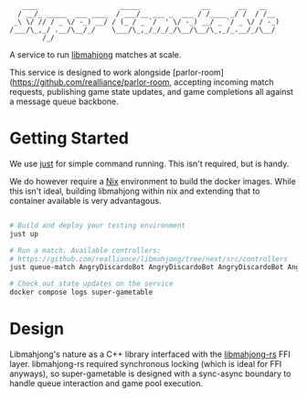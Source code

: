 ```
   ____                    _____               __       __   __
  / __/_ _____  ___ ____  / ___/__ ___ _  ___ / /____ _/ /  / /__
 _\ \/ // / _ \/ -_) __/ / (_ / _ `/  ' \/ -_) __/ _ `/ _ \/ / -_)
/___/\_,_/ .__/\__/_/    \___/\_,_/_/_/_/\__/\__/\_,_/_.__/_/\__/
        /_/
```

A service to run [libmahjong](https://github.com/realliance/libmahjong) matches at scale.

This service is designed to work alongside [parlor-room](https://github.com/realliance/parlor-room,
accepting incoming match requests, publishing game state updates, and game completions all against a message queue backbone.

# Getting Started

We use [just](https://github.com/casey/just) for simple command running. This isn't required, but is handy.

We do however require a [Nix](https://nixos.org/learn/) environment to build the docker images. While this isn't
ideal, building libmahjong within nix and extending that to container available is very advantagous.

```sh

# Build and deploy your testing environment
just up

# Run a match. Available controllers:
# https://github.com/realliance/libmahjong/tree/next/src/controllers
just queue-match AngryDiscardoBot AngryDiscardoBot AngryDiscardoBot AngryDiscardoBot

# Check out state updates on the service
docker compose logs super-gametable

```

# Design

Libmahjong's nature as a C++ library interfaced with the [libmahjong-rs](https://github.com/realliance/libmahjong-rs) FFI layer. libmahjong-rs required synchronous locking (which is ideal for FFI anyways), so super-gametable is designed with a sync-async boundary to handle queue interaction and game pool execution.
